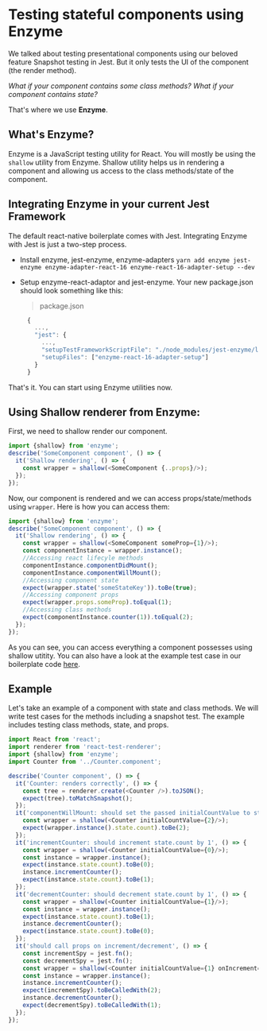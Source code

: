 # Testing stateful components using Enzyme

We talked about testing presentational components using our beloved feature Snapshot testing in Jest. But it only tests the UI of the component \(the render method\).

_What if your component contains some class methods? What if your component contains state?_

That's where we use **Enzyme**.

## What's Enzyme?

Enzyme is a JavaScript testing utility for React. You will mostly be using the `shallow` utility from Enzyme. Shallow utility helps us in rendering a component and allowing us access to the class methods/state of the component.

## Integrating Enzyme in your current Jest Framework

The default react-native boilerplate comes with Jest. Integrating Enzyme with Jest is just a two-step process.

* Install enzyme, jest-enzyme, enzyme-adapters `yarn add enzyme jest-enzyme enzyme-adapter-react-16 enzyme-react-16-adapter-setup --dev`
* Setup enzyme-react-adaptor and jest-enzyme. Your new package.json should look something like this:

  > package.json

  ```javascript
    {
      ...,
      "jest": {
        ...,
        "setupTestFrameworkScriptFile": "./node_modules/jest-enzyme/lib/index.js",
        "setupFiles": ["enzyme-react-16-adapter-setup"]
      }
    }
  ```

That's it. You can start using Enzyme utilities now.

## Using Shallow renderer from Enzyme:

First, we need to shallow render our component.

```javascript
import {shallow} from 'enzyme';
describe('SomeComponent component', () => {
  it('Shallow rendering', () => {
    const wrapper = shallow(<SomeComponent {..props}/>);
  });
});
```

Now, our component is rendered and we can access props/state/methods using `wrapper`. Here is how you can access them:

```javascript
import {shallow} from 'enzyme';
describe('SomeComponent component', () => {
  it('Shallow rendering', () => {
    const wrapper = shallow(<SomeComponent someProp={1}/>);
    const componentInstance = wrapper.instance();
    //Accessing react lifecyle methods
    componentInstance.componentDidMount();
    componentInstance.componentWillMount();
    //Accessing component state
    expect(wrapper.state('someStateKey')).toBe(true);
    //Accessing component props
    expect(wrapper.props.someProp).toEqual(1);
    //Accessing class methods
    expect(componentInstance.counter(1)).toEqual(2);
  });
});
```

As you can see, you can access everything a component possesses using shallow utitity. You can also have a look at the example test case in our boilerplate code [here](testing-stateful-components-using-enzyme.md).

## Example

Let's take an example of a component with state and class methods. We will write test cases for the methods including a snapshot test. The example includes testing class methods, state, and props.

```javascript
import React from 'react';
import renderer from 'react-test-renderer';
import {shallow} from 'enzyme';
import Counter from '../Counter.component';

describe('Counter component', () => {
  it('Counter: renders correctly', () => {
    const tree = renderer.create(<Counter />).toJSON();
    expect(tree).toMatchSnapshot();
  });
  it('componentWillMount: should set the passed initialCountValue to state', () => {
    const wrapper = shallow(<Counter initialCountValue={2}/>);
    expect(wrapper.instance().state.count).toBe(2);
  });
  it('incrementCounter: should increment state.count by 1', () => {
    const wrapper = shallow(<Counter initialCountValue={0}/>);
    const instance = wrapper.instance();
    expect(instance.state.count).toBe(0);
    instance.incrementCounter();
    expect(instance.state.count).toBe(1);
  });
  it('decrementCounter: should decrement state.count by 1', () => {
    const wrapper = shallow(<Counter initialCountValue={1}/>);
    const instance = wrapper.instance();
    expect(instance.state.count).toBe(1);
    instance.decrementCounter();
    expect(instance.state.count).toBe(0);
  });
  it('should call props on increment/decrement', () => {
    const incrementSpy = jest.fn();
    const decrementSpy = jest.fn();
    const wrapper = shallow(<Counter initialCountValue={1} onIncrement={incrementSpy} onDecrement={decrementSpy}/>);
    const instance = wrapper.instance();
    instance.incrementCounter();
    expect(incrementSpy).toBeCalledWith(2);
    instance.decrementCounter();
    expect(decrementSpy).toBeCalledWith(1);
  });
});
```

